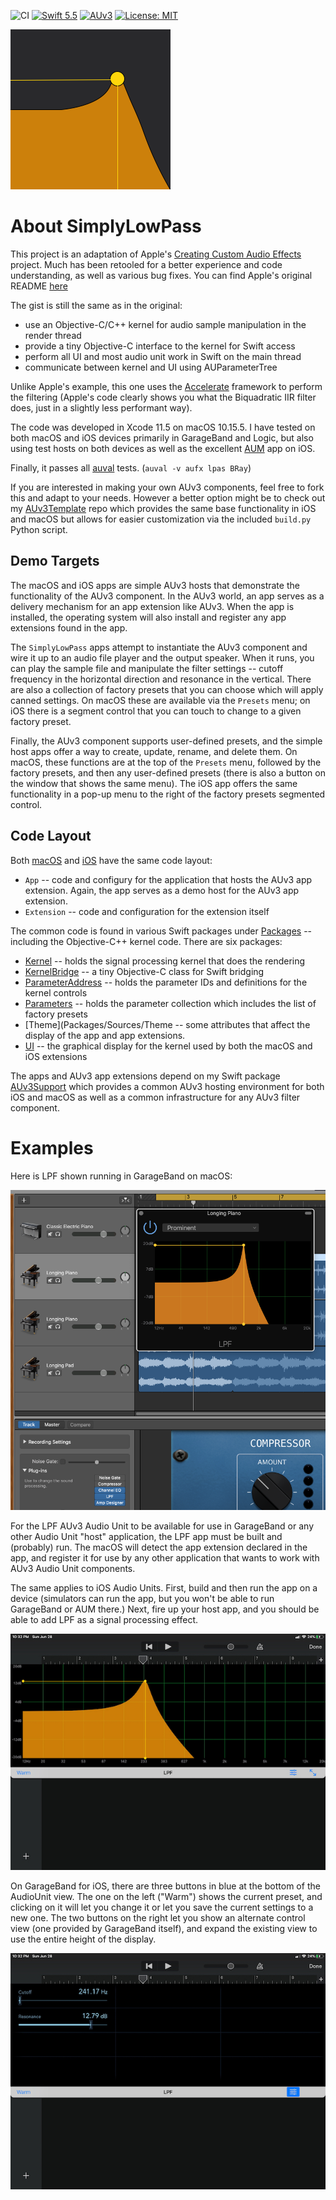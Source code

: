 ![CI](https://github.com/bradhowes/LPF/workflows/CI/badge.svg?branch=main)
[![Swift 5.5](https://img.shields.io/badge/Swift-5.5-orange.svg?style=flat)](https://swift.org)
[![AUv3](https://img.shields.io/badge/AUv3-green.svg)](https://developer.apple.com/documentation/audiotoolbox/audio_unit_v3_plug-ins)
[![License: MIT](https://img.shields.io/badge/License-MIT-A31F34.svg)](https://opensource.org/licenses/MIT)

![](macOS/App/Assets.xcassets/AppIcon.appiconset/256px.png)

# About SimplyLowPass

This project is an adaptation of Apple's [Creating Custom Audio
Effects](https://developer.apple.com/documentation/audiotoolbox/audio_unit_v3_plug-ins/creating_custom_audio_effects)
project. Much has been retooled for a better experience and code understanding, as well as various bug fixes. You can
find Apple's original README [here](Documentation/APPLE_README.md)

The gist is still the same as in the original:

* use an Objective-C/C++ kernel for audio sample manipulation in the render thread
* provide a tiny Objective-C interface to the kernel for Swift access
* perform all UI and most audio unit work in Swift on the main thread
* communicate between kernel and UI using AUParameterTree

Unlike Apple's example, this one uses the [Accelerate](https://developer.apple.com/documentation/accelerate)
framework to perform the filtering (Apple's code clearly shows you what the Biquadratic IIR filter does, just in
a slightly less performant way).

The code was developed in Xcode 11.5 on macOS 10.15.5. I have tested on both macOS and iOS devices primarily in
GarageBand and Logic, but also using test hosts on both devices as well as the excellent
[AUM](https://apps.apple.com/us/app/aum-audio-mixer/id1055636344) app on iOS.

Finally, it passes all
[auval](https://developer.apple.com/library/archive/documentation/MusicAudio/Conceptual/AudioUnitProgrammingGuide/AudioUnitDevelopmentFundamentals/AudioUnitDevelopmentFundamentals.html)
tests. (`auval -v aufx lpas BRay`)

If you are interested in making your own AUv3 components, feel free to fork this and adapt to your needs. However a
better option might be to check out my [AUv3Template](https://github.com/bradhowes/AUv3Template) repo which provides the
same base functionality in iOS and macOS but allows for easier customization via the included `build.py` Python script.

## Demo Targets

The macOS and iOS apps are simple AUv3 hosts that demonstrate the functionality of the AUv3 component. In the AUv3
world, an app serves as a delivery mechanism for an app extension like AUv3. When the app is installed, the operating
system will also install and register any app extensions found in the app.

The `SimplyLowPass` apps attempt to instantiate the AUv3 component and wire it up to an audio file player and the output
speaker. When it runs, you can play the sample file and manipulate the filter settings -- cutoff frequency in the
horizontal direction and resonance in the vertical. There are also a collection of factory presets that you can choose
which will apply canned settings. On macOS these are available via the `Presets` menu; on iOS there is a segment control
that you can touch to change to a given factory preset.

Finally, the AUv3 component supports user-defined presets, and the simple host apps offer a way to create, update, 
rename, and delete them. On macOS, these functions are at the top of the `Presets` menu, followed by the factory
presets, and then any user-defined presets (there is also a button on the window that shows the same menu). The iOS app
offers the same functionality in a pop-up menu to the right of the factory presets segmented control.

## Code Layout

Both [macOS](macOS) and [iOS](iOS) have the same code layout:

* `App` -- code and configury for the application that hosts the AUv3 app extension. Again, the app serves as a demo
host for the AUv3 app extension.
* `Extension` -- code and configuration for the extension itself

The common code is found in various Swift packages under [Packages](Packages) -- including the Objective-C++ kernel
code. There are six packages:

* [Kernel](Packages/Sources/Kernel/README.md) -- holds the signal processing kernel that does the rendering
* [KernelBridge](Packages/Sources/KernelBridge/README.md) -- a tiny Objective-C class for Swift bridging
* [ParameterAddress](Packages/Sources/ParameterAddress/README.md) -- holds the parameter IDs and definitions for
the kernel controls
* [Parameters](Packages/Sources/Parameters/README.md) -- holds the parameter collection which includes the list of factory presets
* [Theme](Packages/Sources/Theme -- some attributes that affect the display of the app and app extensions.
* [UI](Packages/Sources/UI/README.md) -- the graphical display for the kernel used by both the macOS and iOS extensions

The apps and AUv3 app extensions depend on my Swift package [AUv3Support](https://github.com/bradhowes/AUv3Support)
which provides a common AUv3 hosting environment for both iOS and macOS as well as a common infrastructure for any AUv3
filter component.

# Examples

Here is LPF shown running in GarageBand on macOS:

![](Documentation/GarageBand1.png)

For the LPF AUv3 Audio Unit to be available for use in GarageBand or any other Audio Unit "host" application,
the LPF app must be built and (probably) run. The macOS will detect the app extension declared in the app, and
register it for use by any other application that wants to work with AUv3 Audio Unit components.

The same applies to iOS Audio Units. First, build and then run the app on a device (simulators can run the app,
but you won't be able to run GarageBand or AUM there.) Next, fire up your host app, and you should be able to
add LPF as a signal processing effect.

![](Documentation/GarageBand2.jpg)

On GarageBand for iOS, there are three buttons in blue at the bottom of the AudioUnit view. The one on the left
("Warm") shows the current preset, and clicking on it will let you change it or let you save the current
settings to a new one. The two buttons on the right let you show an alternate control view (one provided by
GarageBand itself), and expand the existing view to use the entire height of the display.

![](Documentation/GarageBand3.jpg)
